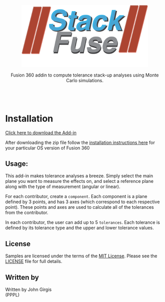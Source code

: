 <div align="center">
<img src="./stackfuse.png" width="400">
<p>Fusion 360 addin to compute tolerance stack-up analyses using Monte Carlo simulations.<p>
</div>

<h1></h1>

<br>

# Installation
[Click here to download the Add-in](./dist/stackfuse.zip)

After downloading the zip file follow the [installation instructions here](https://tapnair.github.io/installation.html) for your particular OS version of Fusion 360 

## Usage:
This add-in makes tolerance analyses a breeze. Simply select the main plane you want to measure the effects on, and select a reference plane along with the type of measurement (angular or linear). 

For each contributor, create a ```component```. Each component is a plane defined by 3 points, and has 3 axes (which correspond to each respective point). These points and axes are used to calculate all of the tolerances from the contributor.

In each contributor, the user can add up to 5 ```tolerances```. Each tolerance is defined by its tolerance type and the upper and lower tolerance values.

## License
Samples are licensed under the terms of the [MIT License](http://opensource.org/licenses/MIT). Please see the [LICENSE](LICENSE) file for full details.

## Written by

Written by John Girgis <br /> (PPPL)
